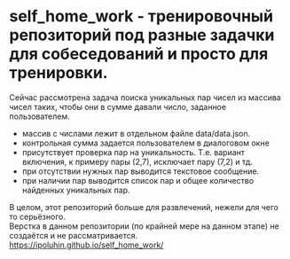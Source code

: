# self_home_work - тренировочный репозиторий под разные задачки для собеседований и просто для тренировки.</br>
Сейчас рассмотрена задача поиска уникальных пар чисел из массива чисел таких, чтобы они в сумме давали число, заданное пользователем.</br>
- массив с числами лежит в отдельном файле data/data.json. 
- контрольная сумма задается пользователем в диалоговом окне
- присутствует проверка пар на уникальность. Т.е. вариант включения, к примеру пары (2,7), исключает пару (7,2) и тд.
- при отсутствии нужных пар выводится текстовое сообщение.
- при наличии пар выводится список пар и общее количество найденных уникальных пар.

В целом, этот репозиторий больше для развлечений, нежели для чего то серьёзного.</br> 
Верстка в данном репозитории (по крайней мере на данном этапе) не создаётся и не рассматривается.</br>
https://ipoluhin.github.io/self_home_work/
